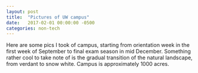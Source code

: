 ```yaml
---
layout: post
title:  "Pictures of UW campus"
date:   2017-02-01 00:00:00 -0500
categories: non-tech
---
```


Here are some pics I took of campus, starting from orientation week in the first week of September to final exam season in mid December. Something rather cool to take note of is the gradual transition of the natural landscape, from verdant to snow white. Campus is approximately 1000 acres.